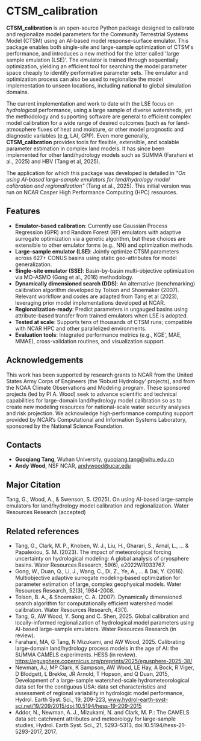 # CTSM_calibration
**CTSM_calibration** is an open-source Python package designed to calibrate and regionalize model parameters for the Community Terrestrial Systems Model (CTSM) using an AI-based model response-surface emulator. This package enables both single-site and large-sample optimization of CTSM's performance, and introduces a new method for the latter called 'large sample emulation (LSE)'.  The emulator is trained through sequentially optimization, yielding an efficient tool for searching the model parameter space cheaply to identify performative parameter sets.  The emulator and optimization process can also be used to regionalize the model implementation to unseen locations, including national to global simulation domains.  

The current implementation and work to date with the LSE focus on _hydrological_ performance, using a large sample of diverse watersheds, yet the methodology and supporting software are general to efficient complex model calibration for a wide range of desired outcomes (such as for land-atmosphere fluxes of heat and moisture, or other model prognostic and diagnostic variables (e.g, LAI, GPP). Even more generally, **CTSM_calibration** provides tools for flexible, extensible, and scalable parameter estimation in complex land models. It has since been implemented for other land/hydrology models such as SUMMA (Farahani et al., 2025) and HBV (Tang et al, 2025).

The application for which this package was developed is detailed in _"On using AI-based large-sample emulators for land/hydrology model calibration and regionalization"_ (Tang et al., 2025). This initial version was run on NCAR Casper High Performance Computing (HPC) resources.

## Features
- **Emulator-based calibration**: Currently use Gaussian Process Regression (GPR) and Random Forest (RF) emulators with adaptive surrogate optimization via a genetic algorithm, but these choices are extensible to other emulator forms (e.g., NN) and optimization methods.
- **Large-sample emulator (LSE)**: Jointly optimize CTSM parameters across 627+ CONUS basins using static geo-attributes for model generalization.
- **Single-site emulator (SSE)**: Basin-by-basin multi-objective optimization via MO-ASMO (Gong et al., 2016) methodology.
- **Dynamically dimensioned search (DDS)**: An alternative (benchmarking) calibration algorithm developed by Tolson and Shoemaker (2007). Relevant workflow and codes are adapted from Tang et al (2023), leveraging prior model implementations developed at NCAR. 
- **Regionalization-ready**: Predict parameters in ungauged basins using attribute-based transfer from trained emulators when LSE is adopted.
- **Tested at scale**: Supports tens of thousands of CTSM runs; compatible with NCAR HPC and other parallelized environments.
- **Evaluation tools**: Integrated performance metrics (e.g., KGE', MAE, MMAE), cross-validation routines, and visualization support.

## Acknowledgements  
This work has been supported by research grants to NCAR from the United States Army Corps of Engineers (the ‘Robust Hydrology’ projects), and from the NOAA Climate Observations and Modeling program. These sponsored projects (led by PI A. Wood) seek to advance scientific and technical capabilities for large-domain land/hydrology model calibration so as to create new modeling resources for national-scale water security analyses and risk projection.  We acknowledge high‐performance computing support provided by NCAR’s Computational and Information Systems Laboratory, sponsored by the National Science Foundation. 

## Contacts
- **Guoqiang Tang**, Wuhan University, guoqiang.tang@whu.edu.cn 
- **Andy Wood**, NSF NCAR, andywood@ucar.edu

## Major Citation  
Tang, G., Wood, A., & Swenson, S. (2025). On using AI-based large-sample emulators for land/hydrology model calibration and regionalization. Water Resources Research (accepted)

## Related references 
- Tang, G., Clark, M. P., Knoben, W. J., Liu, H., Gharari, S., Arnal, L., ... & Papalexiou, S. M. (2023). The impact of meteorological forcing uncertainty on hydrological modeling: A global analysis of cryosphere basins. Water Resources Research, 59(6), e2022WR033767.  
- Gong, W., Duan, Q., Li, J., Wang, C., Di, Z., Ye, A., ... & Dai, Y. (2016). Multiobjective adaptive surrogate modeling‐based optimization for parameter estimation of large, complex geophysical models. Water Resources Research, 52(3), 1984-2008.  
- Tolson, B. A., & Shoemaker, C. A. (2007). Dynamically dimensioned search algorithm for computationally efficient watershed model calibration. Water Resources Research, 43(1).  
- Tang, G, AW Wood, Y. Song and C. Shen, 2025. Global calibration and locally-informed regionalization of hydrological model parameters using AI-based large-sample emulators.  Water Resources Research (in review).
- Farahani, MA, G Tang, N Mizukami, and AW Wood, 2025. Calibrating large-domain land/hydrology process models in the age of AI: the SUMMA CAMELS experiments. HESS (in review).  https://egusphere.copernicus.org/preprints/2025/egusphere-2025-38/ 
- Newman, AJ, MP Clark, K Sampson, AW Wood, LE Hay, A Bock, R Viger, D Blodgett, L Brekke, JR Arnold, T Hopson, and Q Duan, 2015, Development of a large-sample watershed-scale hydrometeorological data set for the contiguous USA: data set characteristics and assessment of regional variability in hydrologic model performance, Hydrol. Earth Syst. Sci., 19, 209-223, www.hydrol-earth-syst-sci.net/19/209/2015/doi:10.5194/hess-19-209-2015
- Addor, N., Newman, A. J., Mizukami, N. and Clark, M. P.: The CAMELS data set: catchment attributes and meteorology for large-sample studies, Hydrol. Earth Syst. Sci., 21, 5293–5313, doi:10.5194/hess-21-5293-2017, 2017.
